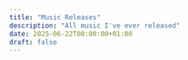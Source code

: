 ```yaml
---
title: "Music Releases"
description: "All music I've ever released"
date: 2025-06-22T00:00:00+01:00
draft: false
---
```

